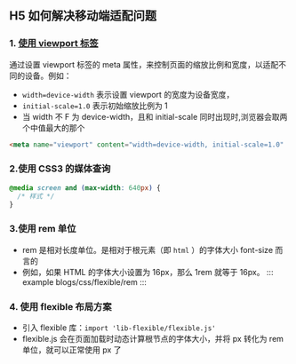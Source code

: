 <!--
 * @Description: 
 * @Date: 2024-10-30 18:10:00
 * @LastEditTime: 2024-10-31 09:54:18
-->
## H5 如何解决移动端适配问题

### 1. [使⽤ viewport 标签](https://blog.csdn.net/qq_39454432/article/details/138488494)

通过设置 viewport 标签的 meta 属性，来控制⻚⾯的缩放⽐例和宽度，以适配不同的设备。例如：

- `width=device-width` 表⽰设置 viewport 的宽度为设备宽度，
- `initial-scale=1.0` 表⽰初始缩放⽐例为 1
- 当 width 不 F 为 device-width，且和 initial-scale 同时出现时,浏览器会取两个中值最大的那个

```html
<meta name="viewport" content="width=device-width, initial-scale=1.0"
```

### 2.使⽤ CSS3 的媒体查询

```css
@media screen and (max-width: 640px) {
  /* 样式 */
}
```

### 3.使⽤ rem 单位

- rem 是相对长度单位。是相对于根元素（即 `html` ）的字体大小 font-size 而言的
- 例如，如果 HTML 的字体大小设置为 16px，那么 1rem 就等于 16px。
  ::: example
  blogs/css/flexible/rem
  :::

### 4. 使⽤ flexible 布局⽅案

- 引入 flexible 库：`import 'lib-flexible/flexible.js'`
- flexible.js 会在⻚⾯加载时动态计算根节点的字体⼤⼩，并将 px 转化为 rem 单位，就可以正常使用 px 了
